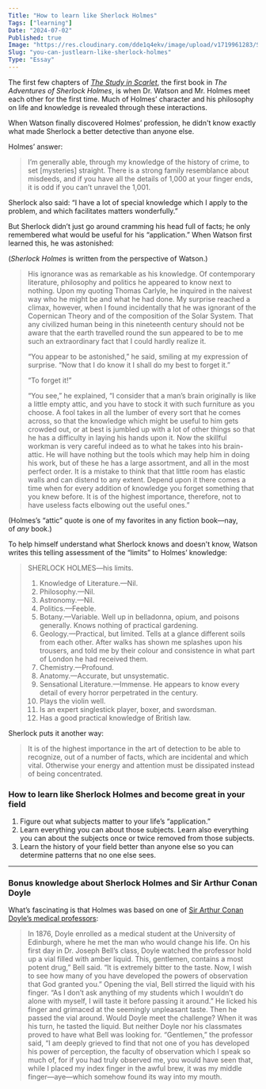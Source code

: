 ```yaml
---
Title: "How to learn like Sherlock Holmes"
Tags: ["learning"]
Date: "2024-07-02"
Published: true
Image: "https://res.cloudinary.com/dde1q4ekv/image/upload/v1719961283/Sherlock_Holmes_-_The_Man_with_the_Twisted_Lip_tlu0vk.jpg"
Slug: "you-can-justlearn-like-sherlock-holmes"
Type: "Essay"
---
```


The first few chapters of [_The Study in Scarlet_](https://www.gutenberg.org/ebooks/244), the first book in *The Adventures of Sherlock Holmes*, is when Dr. Watson and Mr. Holmes meet each other for the first time. Much of Holmes’ character and his philosophy on life and knowledge is revealed through these interactions.

When Watson finally discovered Holmes’ profession, he didn't know exactly what made Sherlock a better detective than anyone else.

Holmes’ answer:

> I’m generally able, through my knowledge of the history of crime, to set [mysteries] straight. There is a strong family resemblance about misdeeds, and if you have all the details of 1,000 at your finger ends, it is odd if you can’t unravel the 1,001.

Sherlock also said: “I have a lot of special knowledge which I apply to the problem, and which facilitates matters wonderfully.”

But Sherlock didn’t just go around cramming his head full of facts; he only remembered what would be useful for his “application.” When Watson first learned this, he was astonished:

(*Sherlock Holmes* is written from the perspective of Watson.)

> His ignorance was as remarkable as his knowledge. Of contemporary literature, philosophy and politics he appeared to know next to nothing. Upon my quoting Thomas Carlyle, he inquired in the naivest way who he might be and what he had done. My surprise reached a climax, however, when I found incidentally that he was ignorant of the Copernican Theory and of the composition of the Solar System. That any civilized human being in this nineteenth century should not be aware that the earth travelled round the sun appeared to be to me such an extraordinary fact that I could hardly realize it.
> 
> “You appear to be astonished,” he said, smiling at my expression of surprise. “Now that I do know it I shall do my best to forget it.”
> 
> “To forget it!”
> 
> “You see,” he explained, “I consider that a man’s brain originally is like a little empty attic, and you have to stock it with such furniture as you choose. A fool takes in all the lumber of every sort that he comes across, so that the knowledge which might be useful to him gets crowded out, or at best is jumbled up with a lot of other things so that he has a difficulty in laying his hands upon it. Now the skillful workman is very careful indeed as to what he takes into his brain-attic. He will have nothing but the tools which may help him in doing his work, but of these he has a large assortment, and all in the most perfect order. It is a mistake to think that that little room has elastic walls and can distend to any extent. Depend upon it there comes a time when for every addition of knowledge you forget something that you knew before. It is of the highest importance, therefore, not to have useless facts elbowing out the useful ones.”

(Holmes’s “attic” quote is one of my favorites in any fiction book—nay, of _any_ book.)

To help himself understand what Sherlock knows and doesn't know, Watson writes this telling assessment of the “limits” to Holmes’ knowledge:

> SHERLOCK HOLMES—his limits.
> 
> 1. Knowledge of Literature.—Nil.
> 2. Philosophy.—Nil.
> 3. Astronomy.—Nil.
> 4. Politics.—Feeble.
> 5. Botany.—Variable. Well up in belladonna, opium, and poisons generally. Knows nothing of practical gardening.
> 6. Geology.—Practical, but limited. Tells at a glance different soils from each other. After walks has shown me splashes upon his trousers, and told me by their colour and consistence in what part of London he had received them.
> 7. Chemistry.—Profound.
> 8. Anatomy.—Accurate, but unsystematic.
> 9. Sensational Literature.—Immense. He appears to know every detail of every horror perpetrated in the century.
> 10. Plays the violin well.
> 11. Is an expert singlestick player, boxer, and swordsman.
> 12. Has a good practical knowledge of British law.

Sherlock puts it another way:

> It is of the highest importance in the art of detection to be able to recognize, out of a number of facts, which are incidental and which vital. Otherwise your energy and attention must be dissipated instead of being concentrated.

### How to learn like Sherlock Holmes and become great in your field

1. Figure out what subjects matter to your life’s “application.”
2. Learn everything you can about those subjects. Learn also everything you can about the subjects once or twice removed from those subjects.
3. Learn the history of your field better than anyone else so you can determine patterns that no one else sees.

---

### Bonus knowledge about Sherlock Holmes and Sir Arthur Conan Doyle

What’s fascinating is that Holmes was based on one of [Sir Arthur Conan Doyle’s medical professors](https://www.life.com/arts-entertainment/sherlock-holmes-the-influence-of-the-worlds-most-famous-detective/):

> In 1876, Doyle enrolled as a medical student at the University of Edinburgh, where he met the man who would change his life. On his first day in Dr. Joseph Bell’s class, Doyle watched the professor hold up a vial filled with amber liquid. This, gentlemen, contains a most potent drug,” Bell said. “It is extremely bitter to the taste. Now, I wish to see how many of you have developed the powers of observation that God granted you.” Opening the vial, Bell stirred the liquid with his finger. “As I don’t ask anything of my students which I wouldn’t do alone with myself, I will taste it before passing it around.” He licked his finger and grimaced at the seemingly unpleasant taste. Then he passed the vial around. Would Doyle meet the challenge? When it was his turn, he tasted the liquid. But neither Doyle nor his classmates proved to have what Bell was looking for. “Gentlemen,” the professor said, “I am deeply grieved to find that not one of you has developed his power of perception, the faculty of observation which I speak so much of, for if you had truly observed me, you would have seen that, while I placed my index finger in the awful brew, it was my middle finger—aye—which somehow found its way into my mouth.
